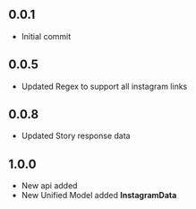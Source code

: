 ## 0.0.1

* Initial commit

## 0.0.5

* Updated Regex to support all instagram links

## 0.0.8

* Updated Story response data

## 1.0.0
* New api added
* New Unified Model added **InstagramData**